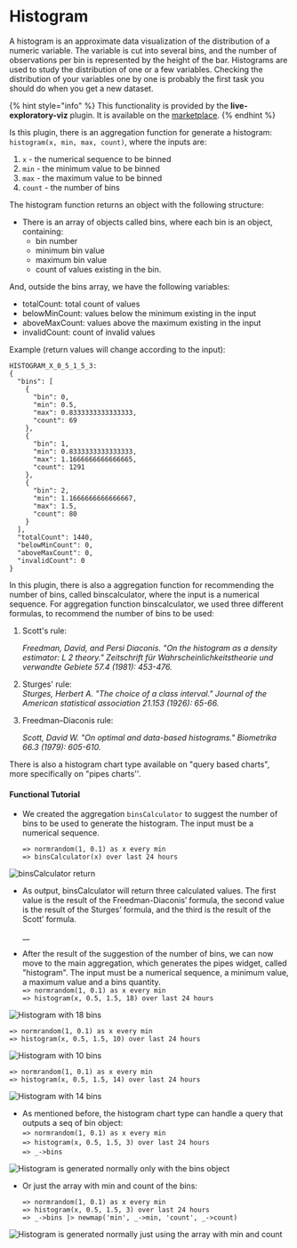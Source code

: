 # Histogram

A histogram is an approximate data visualization of the distribution of a numeric variable. The variable is cut into several bins, and the number of observations per bin is represented by the height of the bar. Histograms are used to study the distribution of one or a few variables. Checking the distribution of your variables one by one is probably the first task you should do when you get a new dataset.

{% hint style="info" %}
This functionality is provided by the **live-exploratory-viz** plugin. It is available on the [marketplace](https://marketplace.intelie.com/artifact/plugin-live-exploratory-viz/).
{% endhint %}

Is this plugin, there is an aggregation function for generate a histogram: `histogram(x, min, max, count)`, where the inputs are:

1. `x` - the numerical sequence to be binned
2. `min` - the minimum value to be binned
3. `max` - the maximum value to be binned
4. `count` - the number of bins

The histogram function returns an object with the following structure:

* There is an array of objects called bins, where each bin is an object, containing: &#x20;
  * bin number
  * minimum bin value
  * maximum bin value
  * count of values ​​existing in the bin.

And, outside the bins array, we have the following variables:

* totalCount: total count of values
* belowMinCount:  values ​​below the minimum existing in the input
* aboveMaxCount: values ​​above the maximum existing in the input
* invalidCount: count of invalid values

Example (return values will change according to the input):

```
HISTOGRAM_X_0_5_1_5_3:
{
  "bins": [
    {
      "bin": 0,
      "min": 0.5,
      "max": 0.8333333333333333,
      "count": 69
    },
    {
      "bin": 1,
      "min": 0.8333333333333333,
      "max": 1.1666666666666665,
      "count": 1291
    },
    {
      "bin": 2,
      "min": 1.1666666666666667,
      "max": 1.5,
      "count": 80
    }
  ],
  "totalCount": 1440,
  "belowMinCount": 0,
  "aboveMaxCount": 0,
  "invalidCount": 0
}
```

In this plugin, there is also a aggregation function for recommending the number of bins, called binscalculator, where the input is a numerical sequence. For aggregation function binscalculator, we used three different formulas, to recommend the number of bins to be used:

1.  Scott's rule:

    _Freedman, David, and Persi Diaconis. "On the histogram as a density estimator: L 2 theory." Zeitschrift für Wahrscheinlichkeitstheorie und verwandte Gebiete 57.4 (1981): 453-476._
2. Sturges' rule:\
   _Sturges, Herbert A. "The choice of a class interval." Journal of the American statistical association 21.153 (1926): 65-66._
3.  Freedman–Diaconis rule:

    _Scott, David W. "On optimal and data-based histograms." Biometrika 66.3 (1979): 605-610._

There is also a histogram chart type available on "query based charts", more specifically on "pipes charts''.

#### Functional Tutorial

*   We created the aggregation `binsCalculator` to suggest the number of bins to be used to generate the histogram. The input must be a numerical sequence.

    `=> normrandom(1, 0.1) as x every min` \
    `=> binsCalculator(x) over last 24 hours`

![binsCalculator return](<../../.gitbook/assets/image (23).png>)

*   As output, binsCalculator will return three calculated values. The first value is the result of the Freedman-Diaconis’ formula, the second value is the result of the Sturges’ formula, and the third is the result of the Scott’ formula.

    __
* After the result of the suggestion of the number of bins, we can now move to the main aggregation, which generates the pipes widget, called "histogram".  The input must be a numerical sequence, a minimum value, a maximum value and a bins quantity.\
  `=> normrandom(1, 0.1) as x every min` \
  `=> histogram(x, 0.5, 1.5, 18) over last 24 hours`

![Histogram with 18 bins](<../../.gitbook/assets/image (30).png>)

`=> normrandom(1, 0.1) as x every min` \
`=> histogram(x, 0.5, 1.5, 10) over last 24 hours`

![Histogram with 10 bins](<../../.gitbook/assets/image (123).png>)

`=> normrandom(1, 0.1) as x every min` \
`=> histogram(x, 0.5, 1.5, 14) over last 24 hours`

![Histogram with 14 bins](<../../.gitbook/assets/image (7).png>)

* As mentioned before, the histogram chart type can handle a query that outputs a seq of bin object:\
  `=> normrandom(1, 0.1) as x every min` \
  `=> histogram(x, 0.5, 1.5, 3) over last 24 hours` \
  `=> _->bins`

![Histogram is generated normally only with the bins object](<../../.gitbook/assets/image (44).png>)

*   Or just the array with min and count of the bins:

    `=> normrandom(1, 0.1) as x every min`\
    `=> histogram(x, 0.5, 1.5, 3) over last 24 hours`\
    `=> _->bins |> newmap('min', _->min, 'count', _->count)`

![Histogram is generated normally just using the array with min and count](<../../.gitbook/assets/image (157).png>)
